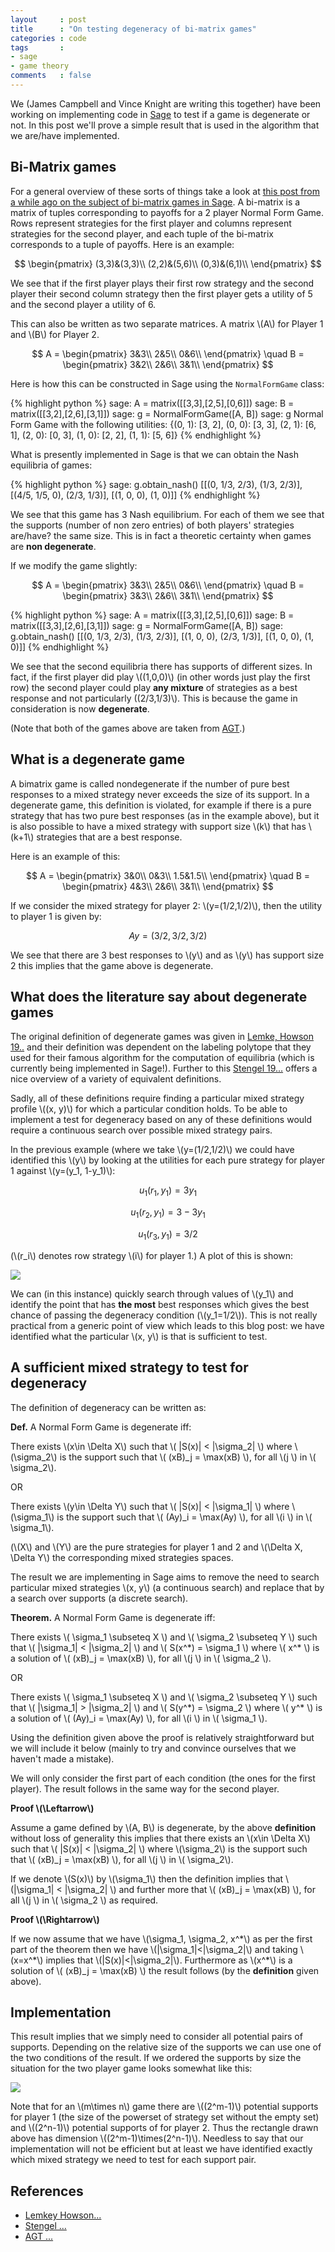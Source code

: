 ```yaml
---
layout     : post
title      : "On testing degeneracy of bi-matrix games"
categories : code
tags       :
- sage
- game theory
comments   : false
---
```


We (James Campbell and Vince Knight are writing this together) have been working
on implementing code in [Sage](http://www.sagemath.org/) to test if a game is
degenerate or not. In this post we'll prove a simple result that is used in the
algorithm that we are/have implemented.

## Bi-Matrix games

For a general overview of these sorts of things take a look at [this post from a
while ago on the subject of bi-matrix games in
Sage]({{site.baseurl}}/code/2014/12/10/sneak-preview-of-game-theory-in-sage-3-of-3/).
A bi-matrix is a matrix of tuples corresponding to payoffs for a 2 player Normal Form Game.
Rows represent strategies for the first player and columns represent strategies
for the second player, and each tuple of the bi-matrix corresponds to a tuple of
payoffs. Here is an example:

$$
\begin{pmatrix}
(3,3)&(3,3)\\
(2,2)&(5,6)\\
(0,3)&(6,1)\\
\end{pmatrix}
$$

We see that if the first player plays their first row strategy and the second
player their second column strategy then the first player gets a utility of 5
and the second player a utility of 6.

This can also be written as two separate matrices.
A matrix \\(A\\) for Player 1 and \\(B\\) for Player 2.

$$
A =
\begin{pmatrix}
3&3\\
2&5\\
0&6\\
\end{pmatrix}
\quad
B =
\begin{pmatrix}
3&2\\
2&6\\
3&1\\
\end{pmatrix}
$$

Here is how this can be constructed in Sage using the `NormalFormGame` class:

{% highlight python %}
sage: A = matrix([[3,3],[2,5],[0,6]])
sage: B = matrix([[3,2],[2,6],[3,1]])
sage: g = NormalFormGame([A, B])
sage: g
Normal Form Game with the following utilities: {(0, 1): [3, 2], (0, 0): [3, 3],
(2, 1): [6, 1], (2, 0): [0, 3], (1, 0): [2, 2], (1, 1): [5, 6]}
{% endhighlight %}

What is presently implemented in Sage is that we can obtain the Nash equilibria
of games:

{% highlight python %}
sage: g.obtain_nash()
[[(0, 1/3, 2/3), (1/3, 2/3)], [(4/5, 1/5, 0), (2/3, 1/3)], [(1, 0, 0), (1, 0)]]
{% endhighlight %}

We see that this game has 3 Nash equilibrium. For each of them we see that the
supports (number of non zero entries) of both players' strategies are/have? the
same size. This is in fact a theoretic certainty when games are **non
degenerate**.

If we modify the game slightly:

$$
A =
\begin{pmatrix}
3&3\\
2&5\\
0&6\\
\end{pmatrix}
\quad
B =
\begin{pmatrix}
3&3\\
2&6\\
3&1\\
\end{pmatrix}
$$

{% highlight python %}
sage: A = matrix([[3,3],[2,5],[0,6]])
sage: B = matrix([[3,3],[2,6],[3,1]])
sage: g = NormalFormGame([A, B])
sage: g.obtain_nash()
[[(0, 1/3, 2/3), (1/3, 2/3)], [(1, 0, 0), (2/3, 1/3)], [(1, 0, 0), (1, 0)]]
{% endhighlight %}

We see that the second equilibria there has supports of different sizes. In fact,
 if the first player did play \\((1,0,0)\\) (in other words just play the
first row) the second player could play **any mixture** of strategies as a best
response and not particularly \((2/3,1/3)\\). This is because the game in
consideration is now **degenerate**.

(Note that both of the games above are taken from [AGT]().)

## What is a degenerate game

A bimatrix game is called nondegenerate if the number of pure best responses to
a mixed strategy never exceeds the size of its support.
In a degenerate game, this definition is violated, for example if there is a
pure strategy that has two pure best responses (as in the example above), but
it is also possible to have a mixed strategy with support size \\(k\\) that
has \\(k+1\\) strategies that are a best response.

Here is an example of this:

$$
A =
\begin{pmatrix}
3&0\\
0&3\\
1.5&1.5\\
\end{pmatrix}
\quad
B =
\begin{pmatrix}
4&3\\
2&6\\
3&1\\
\end{pmatrix}
$$

If we consider the mixed strategy for player 2: \\(y=(1/2,1/2)\\), then the
utility to player 1 is given by:

$$
Ay=(3/2,3/2,3/2)
$$

We see that there are 3 best responses to \\(y\\) and as \\(y\\) has support
size 2 this implies that the game above is degenerate.

## What does the literature say about degenerate games

The original definition of degenerate games was given in [Lemke, Howson 19..]()
and their definition was dependent on the labeling polytope that they used for
their famous algorithm for the computation of equilibria (which is currently
being implemented in Sage!).
Further to this [Stengel 19...]() offers a nice overview of a variety of
equivalent definitions.

Sadly, all of these definitions require finding a particular mixed strategy
profile \\((x, y)\\) for which a particular condition holds.
To be able to implement a test for degeneracy based on any of these definitions
would require a continuous search over possible mixed strategy pairs.

In the previous example (where we take \\(y=(1/2,1/2)\\) we could have
identified this \\(y\\) by looking at the utilities for each pure strategy for
player 1 against \\(y=(y_1, 1-y_1)\\):

$$
u_1(r_1, y_1) = 3y_1
$$

$$
u_1(r_2, y_1) = 3-3y_1
$$

$$
u_1(r_3, y_1) = 3/2
$$

(\\(r_i\\) denotes row strategy \\(i\\) for player 1.)
A plot of this is shown:

![]({{site.baseurl}}/assets/images/plot_for_degenerate_game_post.svg)

We can (in this instance) quickly search through values of \\(y_1\\) and
identify the point that has **the most** best responses which gives the best
chance of passing the degeneracy condition (\\(y_1=1/2\\)).
This is not really practical from a generic point of view which leads to
this blog post: we have identified what the particular \\(x, y\\) is that
is sufficient to test.

## A sufficient mixed strategy to test for degeneracy

The definition of degeneracy can be written as:

**Def.** A Normal Form Game is degenerate iff:

There exists \\(x\in \Delta X\\) such that \\( |S(x)| < |\sigma_2| \\)
where \\(\sigma_2\\) is the support such that \\( (xB)_j = \max(xB) \\), for all
\\(j \\) in \\( \sigma_2\\).

OR

There exists \\(y\in \Delta Y\\) such that \\( |S(x)| < |\sigma_1| \\)
where \\(\sigma_1\\) is the support such that \\( (Ay)_i = \max(Ay) \\), for all
\\(i \\) in \\( \sigma_1\\).

(\\(X\\) and \\(Y\\) are the pure strategies for player 1 and 2 and \\(\Delta X,
\Delta Y\\) the corresponding mixed strategies spaces.

The result we are implementing in Sage aims to remove the need to search
particular mixed strategies \\(x, y\\) (a continuous search) and replace
that by a search over supports (a discrete search).

**Theorem.** A Normal Form Game is degenerate iff:

There exists \\( \sigma_1 \subseteq X \\) and \\( \sigma_2 \subseteq Y \\)
such that \\( |\sigma_1| < |\sigma_2| \\) and \\( S(x^\*) = \sigma_1 \\)
where \\( x^\* \\) is a solution of \\( (xB)_j = \max(xB) \\), for
all \\(j \\) in \\( \sigma_2 \\).

OR

There exists \\( \sigma_1 \subseteq X \\) and \\( \sigma_2 \subseteq Y \\)
such that \\( |\sigma_1| > |\sigma_2| \\) and \\( S(y^\*) = \sigma_2 \\)
where \\( y^\* \\) is a solution of \\( (Ay)_i = \max(Ay) \\), for
all \\(i \\) in \\( \sigma_1 \\).

Using the definition given above the proof is relatively straightforward but we
will include it below (mainly to try and convince ourselves that we haven't made a
mistake).

We will only consider the first part of each condition (the ones for the first
player). The result follows in the same way for the second player.

**Proof \\(\Leftarrow\\)**

Assume a game defined by \\(A, B\\) is degenerate, by the above **definition**
without loss of generality this implies that there exists an
\\(x\in \Delta X\\) such that \\( |S(x)| < |\sigma_2| \\)
where \\(\sigma_2\\) is the support such that \\( (xB)_j = \max(xB) \\), for all
\\(j \\) in \\( \sigma_2\\).

If we denote \\(S(x)\\) by \\(\sigma_1\\)
then the definition implies that \\(|\sigma_1| < |\sigma_2| \\)
and further more that \\( (xB)_j = \max(xB) \\), for all \\(j \\) in \\( \sigma_2 \\) as required.

**Proof \\(\Rightarrow\\)**

If we now assume that we have \\(\sigma_1, \sigma_2, x^\*\\) as per the first part
of the theorem then we have \\(|\sigma_1|<|\sigma_2|\\) and taking \\(x=x^\*\\)
implies that \\(|S(x)|<|\sigma_2|\\). Furthermore as \\(x^\*\\) is a solution of
\\( (xB)\_j = \max(xB) \\) the result follows (by the **definition** given above).

## Implementation

This result implies that we simply need to consider all potential pairs of
supports. Depending on the relative size of the supports we can use one of the
two conditions of the result. If we ordered the supports by size the situation
for the two player game looks somewhat like this:

![]({{site.baseurl}}/assets/images/diagram_for_search_space_for_post_on_degenerate_game.png)

Note that for an \\(m\times n\\) game there are \\((2^m-1)\\) potential supports
for player 1 (the size of the powerset of strategy set without the empty set)
and \\((2^n-1)\\) potential supports of for player 2.
Thus the rectangle drawn above has dimension \\((2^m-1)\times(2^n-1)\\).
Needless to say that our implementation will not be efficient but at least we
have identified exactly which mixed strategy we need to test for each support
pair.

## References

- [Lemkey Howson...]()
- [Stengel ...]()
- [AGT ...]()

